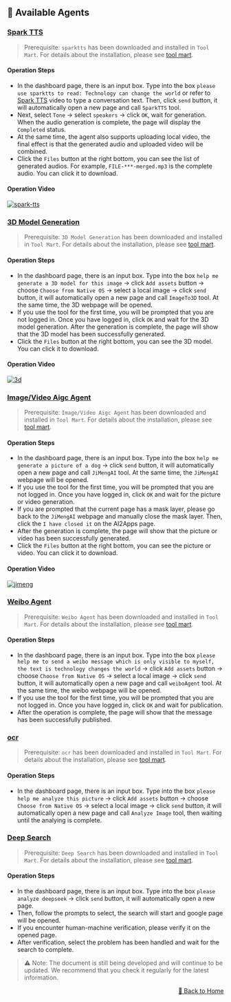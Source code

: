 ## 🤖 Available Agents

### [Spark TTS](https://youtu.be/b3Ym69arLGw)

> Prerequisite: `sparktts` has been downloaded and installed in `Tool Mart`.  For details about the installation, please see [tool mart](./too_mart.md).

#### Operation Steps

- In the dashboard page, there is an input box. Type into the box `please use sparktts to read: Technology can change the world` or refer to [Spark TTS](https://youtu.be/b3Ym69arLGw) video to type a conversation text. Then, click `send` button, it will automatically open a new page and call `SparkTTS` tool.
- Next, select `Tone` -> select `speakers` -> click `OK`, wait for generation. When the audio generation is complete, the page will display the `Completed` status.
- At the same time, the agent also supports uploading local video, the final effect is that the generated audio and uploaded video will be combined.
- Click the `Files` button at the right bottom, you can see the list of generated audios. For example, `FILE-***-merged.mp3` is the complete audio. You can click it to download.

#### Operation Video

[![spark-tts](https://img.youtube.com/vi/b3Ym69arLGw/0.jpg)](https://youtu.be/b3Ym69arLGw) 

### [3D Model Generation](https://youtu.be/DhERLlXPK6I)

> Prerequisite: `3D Model Generation` has been downloaded and installed in `Tool Mart`.  For details about the installation, please see [tool mart](./too_mart.md).

#### Operation Steps

- In the dashboard page, there is an input box. Type into the box `help me generate a 3D model for this image` -> click `Add assets` button -> choose `Choose from Native OS` -> select a local image -> click `send` button, it will automatically open a new page and call `ImageTo3D` tool. At the same time, the 3D webpage will be opened.
- If you use the tool for the first time, you will be prompted that you are not logged in. Once you have logged in, click `OK` and wait for the 3D model generation. After the generation is complete, the page will show that the 3D model has been successfully generated.
- Click the `Files` button at the right bottom, you can see the 3D model. You can click it to download.

#### Operation Video

[![3d](https://img.youtube.com/vi/DhERLlXPK6I/0.jpg)](https://youtu.be/DhERLlXPK6I)

### [Image/Video Aigc Agent](https://youtu.be/p4cl-FNlW8I)

> Prerequisite: `Image/Video Aigc Agent` has been downloaded and installed in `Tool Mart`.  For details about the installation, please see [tool mart](./too_mart.md).

#### Operation Steps

- In the dashboard page, there is an input box. Type into the box `help me generate a picture of a dog` -> click `send` button, it will automatically open a new page and call `JiMengAI` tool. At the same time, the `JiMengAI` webpage will be opened.
- If you use the tool for the first time, you will be prompted that you are not logged in. Once you have logged in, click `OK` and wait for the picture or video generation. 
- If you are prompted that the current page has a mask layer, please go back to the `JiMengAI` webpage and manually close the mask layer. Then, click the `I have closed it` on the AI2Apps page.
- After the generation is complete, the page will show that the picture or video has been successfully generated.
- Click the `Files` button at the right bottom, you can see the picture or video. You can click it to download.

#### Operation Video

[![jimeng](https://img.youtube.com/vi/p4cl-FNlW8I/0.jpg)](https://youtu.be/p4cl-FNlW8I)

### [Weibo Agent]()

> Prerequisite: `Weibo Agent` has been downloaded and installed in `Tool Mart`.  For details about the installation, please see [tool mart](./too_mart.md).

#### Operation Steps

- In the dashboard page, there is an input box. Type into the box `please help me to send a weibo message which is only visible to myself, the text is technology changes the world` -> click `Add assets` button -> choose `Choose from Native OS` -> select a local image -> click `send` button, it will automatically open a new page and call `weiboAgent` tool. At the same time, the weibo webpage will be opened.
- If you use the tool for the first time, you will be prompted that you are not logged in. Once you have logged in, click `OK` and wait for publication.
- After the operation is complete, the page will show that the message has been successfully published.

<!-- #### Operation Video -->

### [ocr]()

> Prerequisite: `ocr` has been downloaded and installed in `Tool Mart`.  For details about the installation, please see [tool mart](./too_mart.md).

#### Operation Steps

- In the dashboard page, there is an input box. Type into the box `please help me analyze this picture` -> click `Add assets` button -> choose `Choose from Native OS` -> select a local image -> click `send` button, it will automatically open a new page and call `Analyze Image` tool, then waiting until the analying is complete.

<!-- #### Operation Video -->

### [Deep Search]()

> Prerequisite: `Deep Search` has been downloaded and installed in `Tool Mart`.  For details about the installation, please see [tool mart](./too_mart.md).

#### Operation Steps

- In the dashboard page, there is an input box. Type into the box `please analyze deepseek` -> click `send` button,  it will automatically open a new page.
- Then, follow the prompts to select, the search will start and google page will be opened.
- If you encounter human-machine verification, please verify it on the opened page.
- After verification, select the problem has been handled and wait for the search to complete.

<!-- #### Operation Video -->

> ⚠️ Note: The document is still being developed and will continue to be updated. We recommend that you check it regularly for the latest information.

<p align="right" >
  <a href="../README.md">
    🔗 Back to Home
  </a>
</p> 








